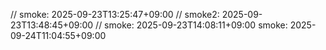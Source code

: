 // smoke: 2025-09-23T13:25:47+09:00
// smoke2: 2025-09-23T13:48:45+09:00
// smoke: 2025-09-23T14:08:11+09:00
smoke: 2025-09-24T11:04:55+09:00
